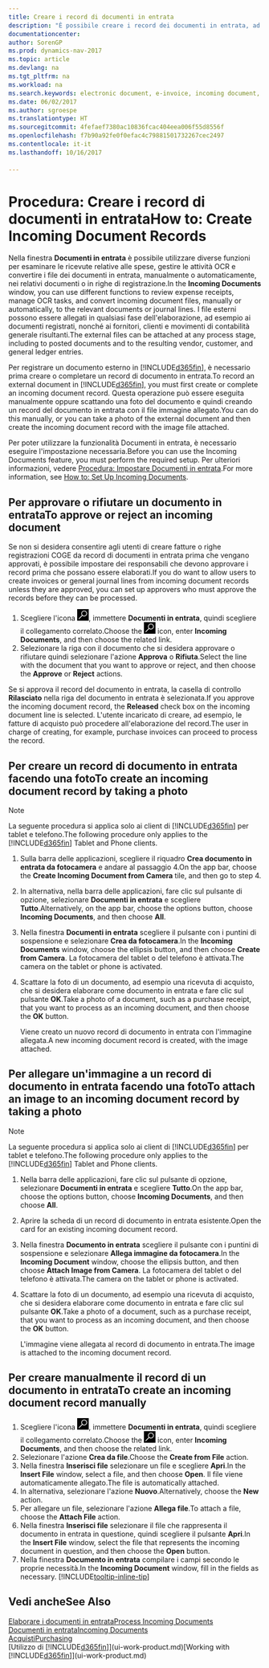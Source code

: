 ```yaml
---
title: Creare i record di documenti in entrata
description: "È possibile creare i record dei documenti in entrata, ad esempio le fatture elettroniche, e gestire le attività OCR, il commercio elettronico e il servizio di scambio documenti."
documentationcenter: 
author: SorenGP
ms.prod: dynamics-nav-2017
ms.topic: article
ms.devlang: na
ms.tgt_pltfrm: na
ms.workload: na
ms.search.keywords: electronic document, e-invoice, incoming document, OCR, ecommerce, document exchange, import invoice
ms.date: 06/02/2017
ms.author: sgroespe
ms.translationtype: HT
ms.sourcegitcommit: 4fefaef7380ac10836fcac404eea006f55d8556f
ms.openlocfilehash: f7b90a92fe0f0efac4c79881501732267cec2497
ms.contentlocale: it-it
ms.lasthandoff: 10/16/2017

---
```

# <a name="how-to-create-incoming-document-records"></a><span data-ttu-id="a6688-103">Procedura: Creare i record di documenti in entrata</span><span class="sxs-lookup"><span data-stu-id="a6688-103">How to: Create Incoming Document Records</span></span>
<span data-ttu-id="a6688-104">Nella finestra **Documenti in entrata** è possibile utilizzare diverse funzioni per esaminare le ricevute relative alle spese, gestire le attività OCR e convertire i file dei documenti in entrata, manualmente o automaticamente, nei relativi documenti o in righe di registrazione.</span><span class="sxs-lookup"><span data-stu-id="a6688-104">In the **Incoming Documents** window, you can use different functions to review expense receipts, manage OCR tasks, and convert incoming document files, manually or automatically, to the relevant documents or journal lines.</span></span> <span data-ttu-id="a6688-105">I file esterni possono essere allegati in qualsiasi fase dell'elaborazione, ad esempio ai documenti registrati, nonché ai fornitori, clienti e movimenti di contabilità generale risultanti.</span><span class="sxs-lookup"><span data-stu-id="a6688-105">The external files can be attached at any process stage, including to posted documents and to the resulting vendor, customer, and general ledger entries.</span></span>

<span data-ttu-id="a6688-106">Per registrare un documento esterno in [!INCLUDE[d365fin](includes/d365fin_md.md)], è necessario prima creare o completare un record di documento in entrata.</span><span class="sxs-lookup"><span data-stu-id="a6688-106">To record an external document in [!INCLUDE[d365fin](includes/d365fin_md.md)], you must first create or complete an incoming document record.</span></span> <span data-ttu-id="a6688-107">Questa operazione può essere eseguita manualmente oppure scattando una foto del documento e quindi creando un record del documento in entrata con il file immagine allegato.</span><span class="sxs-lookup"><span data-stu-id="a6688-107">You can do this manually, or you can take a photo of the external document and then create the incoming document record with the image file attached.</span></span>

<span data-ttu-id="a6688-108">Per poter utilizzare la funzionalità Documenti in entrata, è necessario eseguire l'impostazione necessaria.</span><span class="sxs-lookup"><span data-stu-id="a6688-108">Before you can use the Incoming Documents feature, you must perform the required setup.</span></span> <span data-ttu-id="a6688-109">Per ulteriori informazioni, vedere [Procedura: Impostare Documenti in entrata](across-how-setup-income-documents.md).</span><span class="sxs-lookup"><span data-stu-id="a6688-109">For more information, see [How to: Set Up Incoming Documents](across-how-setup-income-documents.md).</span></span>

## <a name="to-approve-or-reject-an-incoming-document"></a><span data-ttu-id="a6688-110">Per approvare o rifiutare un documento in entrata</span><span class="sxs-lookup"><span data-stu-id="a6688-110">To approve or reject an incoming document</span></span>
<span data-ttu-id="a6688-111">Se non si desidera consentire agli utenti di creare fatture o righe registrazioni COGE da record di documenti in entrata prima che vengano approvati, è possibile impostare dei responsabili che devono approvare i record prima che possano essere elaborati.</span><span class="sxs-lookup"><span data-stu-id="a6688-111">If you do want to allow users to create invoices or general journal lines from incoming document records unless they are approved, you can set up approvers who must approve the records before they can be processed.</span></span>

1. <span data-ttu-id="a6688-112">Scegliere l'icona ![Cerca pagina o report](media/ui-search/search_small.png "icona Cerca pagina o report"), immettere **Documenti in entrata**, quindi scegliere il collegamento correlato.</span><span class="sxs-lookup"><span data-stu-id="a6688-112">Choose the ![Search for Page or Report](media/ui-search/search_small.png "Search for Page or Report icon") icon, enter **Incoming Documents**, and then choose the related link.</span></span>
2. <span data-ttu-id="a6688-113">Selezionare la riga con il documento che si desidera approvare o rifiutare quindi selezionare l'azione **Approva** o **Rifiuta**.</span><span class="sxs-lookup"><span data-stu-id="a6688-113">Select the line with the document that you want to approve or reject, and then choose the **Approve** or **Reject** actions.</span></span>

<span data-ttu-id="a6688-114">Se si approva il record del documento in entrata, la casella di controllo **Rilasciato** nella riga del documento in entrata è selezionata.</span><span class="sxs-lookup"><span data-stu-id="a6688-114">If you approve the incoming document record, the **Released** check box on the incoming document line is selected.</span></span> <span data-ttu-id="a6688-115">L'utente incaricato di creare, ad esempio, le fatture di acquisto può procedere all'elaborazione del record.</span><span class="sxs-lookup"><span data-stu-id="a6688-115">The user in charge of creating, for example, purchase invoices can proceed to process the record.</span></span>

## <a name="to-create-an-incoming-document-record-by-taking-a-photo"></a><span data-ttu-id="a6688-116">Per creare un record di documento in entrata facendo una foto</span><span class="sxs-lookup"><span data-stu-id="a6688-116">To create an incoming document record by taking a photo</span></span>
> [!NOTE]  
>   <span data-ttu-id="a6688-117">La seguente procedura si applica solo ai client di [!INCLUDE[d365fin](includes/d365fin_md.md)] per tablet e telefono.</span><span class="sxs-lookup"><span data-stu-id="a6688-117">The following procedure only applies to the [!INCLUDE[d365fin](includes/d365fin_md.md)] Tablet and Phone clients.</span></span>

1. <span data-ttu-id="a6688-118">Sulla barra delle applicazioni, scegliere il riquadro **Crea documento in entrata da fotocamera** e andare al passaggio 4.</span><span class="sxs-lookup"><span data-stu-id="a6688-118">On the app bar, choose the **Create Incoming Document from Camera** tile, and then go to step 4.</span></span>
2. <span data-ttu-id="a6688-119">In alternativa, nella barra delle applicazioni, fare clic sul pulsante di opzione, selezionare **Documenti in entrata** e scegliere **Tutto**.</span><span class="sxs-lookup"><span data-stu-id="a6688-119">Alternatively, on the app bar, choose the options button, choose **Incoming Documents**, and then choose **All**.</span></span>
3. <span data-ttu-id="a6688-120">Nella finestra **Documenti in entrata** scegliere il pulsante con i puntini di sospensione e selezionare **Crea da fotocamera**.</span><span class="sxs-lookup"><span data-stu-id="a6688-120">In the **Incoming Documents** window, choose the ellipsis button, and then choose **Create from Camera**.</span></span> <span data-ttu-id="a6688-121">La fotocamera del tablet o del telefono è attivata.</span><span class="sxs-lookup"><span data-stu-id="a6688-121">The camera on the tablet or phone is activated.</span></span>
4. <span data-ttu-id="a6688-122">Scattare la foto di un documento, ad esempio una ricevuta di acquisto, che si desidera elaborare come documento in entrata e fare clic sul pulsante **OK**.</span><span class="sxs-lookup"><span data-stu-id="a6688-122">Take a photo of a document, such as a purchase receipt, that you want to process as an incoming document, and then choose the **OK** button.</span></span>

    <span data-ttu-id="a6688-123">Viene creato un nuovo record di documento in entrata con l'immagine allegata.</span><span class="sxs-lookup"><span data-stu-id="a6688-123">A new incoming document record is created, with the image attached.</span></span>

## <a name="to-attach-an-image-to-an-incoming-document-record-by-taking-a-photo"></a><span data-ttu-id="a6688-124">Per allegare un'immagine a un record di documento in entrata facendo una foto</span><span class="sxs-lookup"><span data-stu-id="a6688-124">To attach an image to an incoming document record by taking a photo</span></span>
> [!NOTE]  
>   <span data-ttu-id="a6688-125">La seguente procedura si applica solo ai client di [!INCLUDE[d365fin](includes/d365fin_md.md)] per tablet e telefono.</span><span class="sxs-lookup"><span data-stu-id="a6688-125">The following procedure only applies to the [!INCLUDE[d365fin](includes/d365fin_md.md)] Tablet and Phone clients.</span></span>

1. <span data-ttu-id="a6688-126">Nella barra delle applicazioni, fare clic sul pulsante di opzione, selezionare **Documenti in entrata** e scegliere **Tutto**.</span><span class="sxs-lookup"><span data-stu-id="a6688-126">On the app bar, choose the options button, choose **Incoming Documents**, and then choose **All**.</span></span>
2. <span data-ttu-id="a6688-127">Aprire la scheda di un record di documento in entrata esistente.</span><span class="sxs-lookup"><span data-stu-id="a6688-127">Open the card for an existing incoming document record.</span></span>
3. <span data-ttu-id="a6688-128">Nella finestra **Documento in entrata** scegliere il pulsante con i puntini di sospensione e selezionare **Allega immagine da fotocamera**.</span><span class="sxs-lookup"><span data-stu-id="a6688-128">In the **Incoming Document** window, choose the ellipsis button, and then choose **Attach Image from Camera**.</span></span> <span data-ttu-id="a6688-129">La fotocamera del tablet o del telefono è attivata.</span><span class="sxs-lookup"><span data-stu-id="a6688-129">The camera on the tablet or phone is activated.</span></span>
4. <span data-ttu-id="a6688-130">Scattare la foto di un documento, ad esempio una ricevuta di acquisto, che si desidera elaborare come documento in entrata e fare clic sul pulsante **OK**.</span><span class="sxs-lookup"><span data-stu-id="a6688-130">Take a photo of a document, such as a purchase receipt, that you want to process as an incoming document, and then choose the **OK** button.</span></span>

    <span data-ttu-id="a6688-131">L'immagine viene allegata al record di documento in entrata.</span><span class="sxs-lookup"><span data-stu-id="a6688-131">The image is attached to the incoming document record.</span></span>

## <a name="to-create-an-incoming-document-record-manually"></a><span data-ttu-id="a6688-132">Per creare manualmente il record di un documento in entrata</span><span class="sxs-lookup"><span data-stu-id="a6688-132">To create an incoming document record manually</span></span>
1. <span data-ttu-id="a6688-133">Scegliere l'icona ![Cerca pagina o report](media/ui-search/search_small.png "icona Cerca pagina o report"), immettere **Documenti in entrata**, quindi scegliere il collegamento correlato.</span><span class="sxs-lookup"><span data-stu-id="a6688-133">Choose the ![Search for Page or Report](media/ui-search/search_small.png "Search for Page or Report icon") icon, enter **Incoming Documents**, and then choose the related link.</span></span>
2. <span data-ttu-id="a6688-134">Selezionare l'azione **Crea da file**.</span><span class="sxs-lookup"><span data-stu-id="a6688-134">Choose the **Create from File** action.</span></span>  
3. <span data-ttu-id="a6688-135">Nella finestra **Inserisci file** selezionare un file e scegliere **Apri**.</span><span class="sxs-lookup"><span data-stu-id="a6688-135">In the **Insert File** window, select a file, and then choose **Open**.</span></span> <span data-ttu-id="a6688-136">Il file viene automaticamente allegato.</span><span class="sxs-lookup"><span data-stu-id="a6688-136">The file is automatically attached.</span></span>
4. <span data-ttu-id="a6688-137">In alternativa, selezionare l'azione **Nuovo**.</span><span class="sxs-lookup"><span data-stu-id="a6688-137">Alternatively, choose the **New** action.</span></span>
5. <span data-ttu-id="a6688-138">Per allegare un file, selezionare l'azione **Allega file**.</span><span class="sxs-lookup"><span data-stu-id="a6688-138">To attach a file, choose the **Attach File** action.</span></span>
6. <span data-ttu-id="a6688-139">Nella finestra **Inserisci file** selezionare il file che rappresenta il documento in entrata in questione, quindi scegliere il pulsante **Apri**.</span><span class="sxs-lookup"><span data-stu-id="a6688-139">In the **Insert File** window, select the file that represents the incoming document in question, and then choose the **Open** button.</span></span>
7. <span data-ttu-id="a6688-140">Nella finestra **Documento in entrata** compilare i campi secondo le proprie necessità.</span><span class="sxs-lookup"><span data-stu-id="a6688-140">In the **Incoming Document** window, fill in the fields as necessary.</span></span> [!INCLUDE[tooltip-inline-tip](includes/tooltip-inline-tip_md.md)]

## <a name="see-also"></a><span data-ttu-id="a6688-141">Vedi anche</span><span class="sxs-lookup"><span data-stu-id="a6688-141">See Also</span></span>
[<span data-ttu-id="a6688-142">Elaborare i documenti in entrata</span><span class="sxs-lookup"><span data-stu-id="a6688-142">Process Incoming Documents</span></span>](across-process-income-documents.md)  
[<span data-ttu-id="a6688-143">Documenti in entrata</span><span class="sxs-lookup"><span data-stu-id="a6688-143">Incoming Documents</span></span>](across-income-documents.md)  
[<span data-ttu-id="a6688-144">Acquisti</span><span class="sxs-lookup"><span data-stu-id="a6688-144">Purchasing</span></span>](purchasing-manage-purchasing.md)  
<span data-ttu-id="a6688-145">[Utilizzo di [!INCLUDE[d365fin](includes/d365fin_md.md)]](ui-work-product.md)</span><span class="sxs-lookup"><span data-stu-id="a6688-145">[Working with [!INCLUDE[d365fin](includes/d365fin_md.md)]](ui-work-product.md)</span></span>

